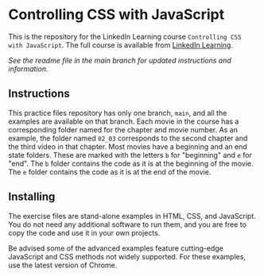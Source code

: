 # Controlling CSS with JavaScript
This is the repository for the LinkedIn Learning course `Controlling CSS with JavaScript`. The full course is available from [LinkedIn Learning][lil-course-url].


_See the readme file in the main branch for updated instructions and information._
## Instructions
This practice files repository has only one branch, `main`, and all the examples are available on that branch. Each movie in the course has a corresponding folder named for the chapter and movie number. As an example, the folder named `02_03` corresponds to the second chapter and the third video in that chapter.
Most movies have a beginning and an end state folders. These are marked with the letters `b` for "beginning" and `e` for "end". The `b` folder contains the code as it is at the beginning of the movie. The `e` folder contains the code as it is at the end of the movie.

## Installing
The exercise files are stand-alone examples in HTML, CSS, and JavaScript. You do not need any additional software to run them, and you are free to copy the code and use it in your own projects. 

Be advised some of the advanced examples feature cutting-edge JavaScript and CSS methods not widely supported. For these examples, use the latest version of Chrome.


[0]: # (Replace these placeholder URLs with actual course URLs)

[lil-course-url]: https://www.linkedin.com/learning/
[lil-thumbnail-url]: http://


